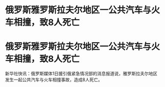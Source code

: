 # 俄罗斯雅罗斯拉夫尔地区一公共汽车与火车相撞，致8人死亡

# 俄罗斯雅罗斯拉夫尔地区一公共汽车与火车相撞，致8人死亡

新华社快讯：俄罗斯媒体1日援引俄紧急情况部的消息报道说，雅罗斯拉夫尔地区发生一起公共汽车与火车相撞事故，造成8人死亡。

